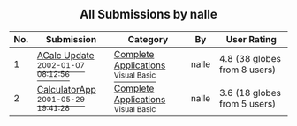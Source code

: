 ﻿<div align="center">

## All Submissions by nalle

</div>

No.  | Submission | Category | By   | User Rating
---- | ---------- | -------- | ---- | -----------
1 | [ACalc Update<br /><sup>2002-01-07 08:12:56</sup>](https://github.com/Planet-Source-Code/nalle-acalc-update__1-30624) | [Complete Applications<br /><sup>Visual Basic</sup>](../ByCategory/complete-applications__1-27.md) | nalle | 4.8 (38 globes from 8 users)
2 | [CalculatorApp<br /><sup>2001-05-29 19:41:28</sup>](https://github.com/Planet-Source-Code/nalle-calculatorapp__1-23562) | [Complete Applications<br /><sup>Visual Basic</sup>](../ByCategory/complete-applications__1-27.md) | nalle | 3.6 (18 globes from 5 users)
